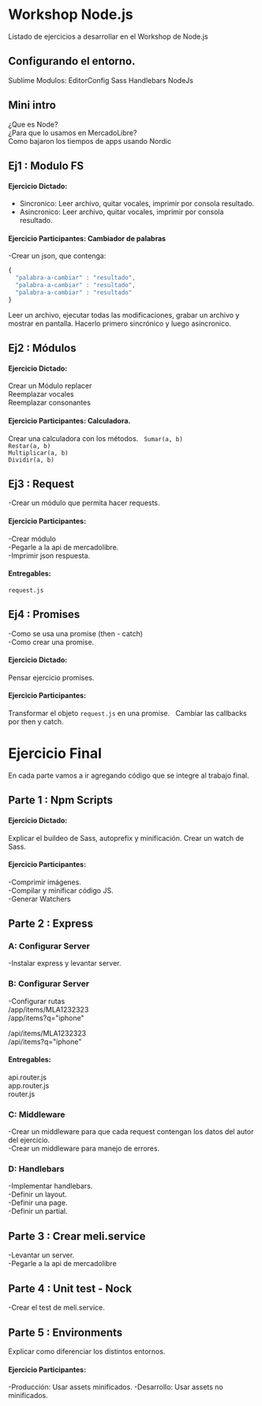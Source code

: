 # Workshop Node.js
Listado de ejercicios a desarrollar en el Workshop de Node.js

## Configurando el entorno.
Sublime Modulos:
EditorConfig
Sass
Handlebars
NodeJs

## Mini intro
¿Que es Node?   
¿Para que lo usamos en MercadoLibre?   
Como bajaron los tiempos de apps usando Nordic   

## Ej1 : Modulo FS
#### Ejercicio Dictado:
- Sincronico: Leer archivo, quitar vocales, imprimir por consola resultado.   
- Asincronico: Leer archivo, quitar vocales, imprimir por consola resultado.   

#### Ejercicio Participantes: Cambiador de palabras   
-Crear un json, que contenga:
```javascript
{ 
  "palabra-a-cambiar" : "resultado",   
  "palabra-a-cambiar" : "resultado",   
  "palabra-a-cambiar" : "resultado"   
}
```
Leer un archivo, ejecutar todas las modificaciones, grabar un archivo y mostrar en pantalla.
Hacerlo primero sincrónico y luego asincronico.

## Ej2 : Módulos
#### Ejercicio Dictado:
Crear un Módulo replacer  
Reemplazar vocales  
Reemplazar consonantes  

#### Ejercicio Participantes: Calculadora.  
Crear una calculadora con los métodos.  
`Sumar(a, b)`  
`Restar(a, b)`  
`Multiplicar(a, b)`  
`Dividir(a, b)`  

## Ej3 : Request
-Crear un módulo que permita hacer requests.

#### Ejercicio Participantes:   
-Crear módulo  
-Pegarle a la api de mercadolibre.  
-Imprimir json respuesta.  

#### Entregables: 
`request.js`

## Ej4 : Promises
-Como se usa una promise (then - catch)  
-Como crear una promise.  

#### Ejercicio Dictado:
Pensar ejercicio promises. 

#### Ejercicio Participantes:  
Transformar el objeto `request.js` en una promise.  
Cambiar las callbacks por then y catch.  

# Ejercicio Final
En cada parte vamos a ir agregando código que se integre al trabajo final.

## Parte 1 : Npm Scripts
#### Ejercicio Dictado:  
Explicar el buildeo de Sass, autoprefix y minificación. 
Crear un watch de Sass.  

#### Ejercicio Participantes:   
-Comprimir imágenes.  
-Compilar y minificar código JS.  
-Generar Watchers  

## Parte 2 : Express
### A: Configurar Server
-Instalar express y levantar server.  

### B: Configurar Server
-Configurar rutas  
/app/items/MLA1232323  
/app/items?q="iphone"  

/api/items/MLA1232323  
/api/items?q="iphone"  

#### Entregables:  
api.router.js  
app.router.js  
router.js  

### C: Middleware
-Crear un middleware para que cada request contengan los datos del autor del ejercicio.  
-Crear un middleware para manejo de errores.  

### D: Handlebars
-Implementar handlebars.  
-Definir un layout.  
-Definir una page.  
-Definir un partial.  

## Parte 3 : Crear meli.service
-Levantar un server.  
-Pegarle a la api de mercadolibre  

## Parte 4 : Unit test - Nock
-Crear el test de meli.service.  

## Parte 5 : Environments
Explicar como diferenciar los distintos entornos.

#### Ejercicio Participantes:   
-Producción: Usar assets minificados.
-Desarrollo: Usar assets no minificados.
